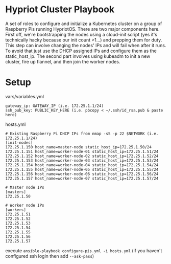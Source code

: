 # Hypriot Cluster Playbook
A set of roles to configure and initialize a Kubernetes cluster on a group of Raspberry Pis running HypriotOS. There are two major components here. First off, we're bootstrapping the nodes using a cloud-init script (yes it's technically hacky because our init count >1...) and prepping them for duty. This step can involve changing the nodes' IPs and will fail when after it runs. To avoid that just use the DHCP assigned IPs and configure them as the static_host_ip. The second part involves using kubeadm to init a new cluster, fire up flannel, and then join the worker nodes.

# Setup
vars/variables.yml
```
gateway_ip: GATEWAY_IP (i.e. 172.25.1.1/24)
ssh_pub_key: PUBLIC_KEY_HERE (i.e. pbcopy < ~/.ssh/id_rsa.pub & paste here)
```

hosts.yml
```
# Existing Raspberry Pi DHCP IPs from nmap -sS -p 22 $NETWORK (i.e. 172.25.1.1/24)
[init-nodes]
172.25.1.150 host_name=master-node static_host_ip=172.25.1.50/24 
172.25.1.151 host_name=worker-node-01 static_host_ip=172.25.1.51/24
172.25.1.152 host_name=worker-node-02 static_host_ip=172.25.1.52/24
172.25.1.153 host_name=worker-node-03 static_host_ip=172.25.1.53/24
172.25.1.154 host_name=worker-node-04 static_host_ip=172.25.1.54/24
172.25.1.155 host_name=worker-node-05 static_host_ip=172.25.1.55/24
172.25.1.156 host_name=worker-node-06 static_host_ip=172.25.1.56/24
172.25.1.157 host_name=worker-node-07 static_host_ip=172.25.1.57/24

# Master node IPs
[masters]
172.25.1.50

# Worker node IPs
[workers]
172.25.1.51
172.25.1.52
172.25.1.53
172.25.1.54
172.25.1.55
172.25.1.56
172.25.1.57
```

execute `ansible-playbook configure-pis.yml -i hosts.yml` (if you haven't configured ssh login then add `--ask-pass`)